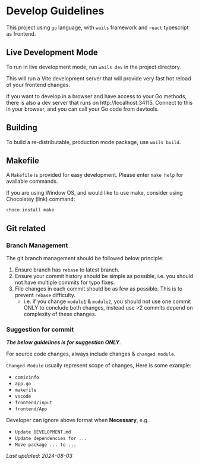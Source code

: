 # Develop Guidelines

This project using `go` language, with `wails` framework and `react` typescript as frontend.

## Live Development Mode

To run in live development mode, run `wails dev` in the project directory.

This will run a Vite development server that will provide very fast hot reload of your frontend changes.

If you want to develop in a browser and have access to your Go methods, there is also a dev server that runs on http://localhost:34115. Connect to this in your browser, and you can call your Go code from devtools.

## Building

To build a re-distributable, production mode package, use `wails build`.

## Makefile

A `Makefile` is provided for easy development. Please enter `make help` for available commands.

If you are using Window OS, and would like to use make, consider using Chocolatey (link) command:

```
choco install make
```

## Git related

### Branch Management

The git branch management should be followed below principle:

1. Ensure branch has `rebase` to latest branch.
2. Ensure your commit history should be simple as possible, i.e. you should not have multiple commits for typo fixes.
3. File changes in each commit should be as few as possible. This is to prevent `rebase` difficulty.
    - i.e. if you change `module1` & `module2`, you should not use one commit ONLY to conclude both changes, instead use >2 commits depend on complexity of these changes.

### Suggestion for commit

**_The below guidelines is for suggestion ONLY_**.

For source code changes, always include changes & `changed module`.

`Changed Module` usually represent scope of changes, Here is some example:

-   `comicinfo`
-   `app.go`
-   `makefile`
-   `vscode`
-   `frontend/input`
-   `frontend/App`

Developer can ignore above format when **Necessary**, e.g.

-   `Update DEVELOPMENT.md`
-   `Update dependencies for ...`
-   `Move package ... to ...`

_Last updated: 2024-08-03_
